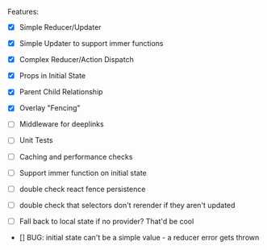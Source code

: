 Features:

- [x] Simple Reducer/Updater
- [x] Simple Updater to support immer functions

- [x] Complex Reducer/Action Dispatch

- [x] Props in Initial State

- [x] Parent Child Relationship

- [x] Overlay "Fencing"

- [ ] Middleware for deeplinks
- [ ] Unit Tests
- [ ] Caching and performance checks
- [ ] Support immer function on initial state
- [ ] double check react fence persistence
- [ ] double check that selectors don't rerender if they aren't updated
- [ ] Fall back to local state if no provider? That'd be cool


- [] BUG: initial state can't be a simple value - a reducer error gets thrown